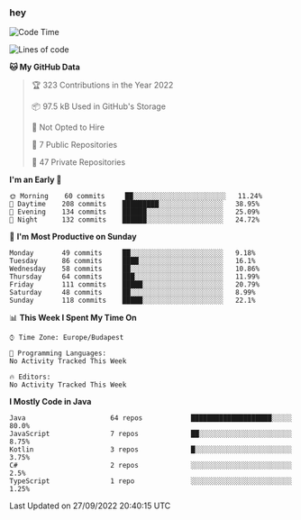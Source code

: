 ### hey

<!--START_SECTION:waka-->
![Code Time](http://img.shields.io/badge/Code%20Time-801%20hrs%2035%20mins-blue)

![Lines of code](https://img.shields.io/badge/From%20Hello%20World%20I%27ve%20Written-511%20Thousand%20lines%20of%20code-blue)

**🐱 My GitHub Data** 

> 🏆 323 Contributions in the Year 2022
 > 
> 📦 97.5 kB Used in GitHub's Storage 
 > 
> 🚫 Not Opted to Hire
 > 
> 📜 7 Public Repositories 
 > 
> 🔑 47 Private Repositories  
 > 
**I'm an Early 🐤** 

```text
🌞 Morning    60 commits     ██░░░░░░░░░░░░░░░░░░░░░░░   11.24% 
🌆 Daytime    208 commits    █████████░░░░░░░░░░░░░░░░   38.95% 
🌃 Evening    134 commits    ██████░░░░░░░░░░░░░░░░░░░   25.09% 
🌙 Night      132 commits    ██████░░░░░░░░░░░░░░░░░░░   24.72%

```
📅 **I'm Most Productive on Sunday** 

```text
Monday       49 commits     ██░░░░░░░░░░░░░░░░░░░░░░░   9.18% 
Tuesday      86 commits     ████░░░░░░░░░░░░░░░░░░░░░   16.1% 
Wednesday    58 commits     ██░░░░░░░░░░░░░░░░░░░░░░░   10.86% 
Thursday     64 commits     ███░░░░░░░░░░░░░░░░░░░░░░   11.99% 
Friday       111 commits    █████░░░░░░░░░░░░░░░░░░░░   20.79% 
Saturday     48 commits     ██░░░░░░░░░░░░░░░░░░░░░░░   8.99% 
Sunday       118 commits    █████░░░░░░░░░░░░░░░░░░░░   22.1%

```


📊 **This Week I Spent My Time On** 

```text
⌚︎ Time Zone: Europe/Budapest

💬 Programming Languages: 
No Activity Tracked This Week

🔥 Editors: 
No Activity Tracked This Week

```

**I Mostly Code in Java** 

```text
Java                     64 repos            ████████████████████░░░░░   80.0% 
JavaScript               7 repos             ██░░░░░░░░░░░░░░░░░░░░░░░   8.75% 
Kotlin                   3 repos             █░░░░░░░░░░░░░░░░░░░░░░░░   3.75% 
C#                       2 repos             ░░░░░░░░░░░░░░░░░░░░░░░░░   2.5% 
TypeScript               1 repo              ░░░░░░░░░░░░░░░░░░░░░░░░░   1.25%

```



 Last Updated on 27/09/2022 20:40:15 UTC
<!--END_SECTION:waka-->
